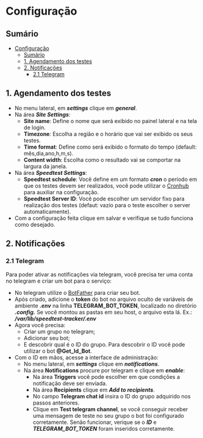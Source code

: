 # Configuração

## Sumário
- [Configuração](#configuração)
  - [Sumário](#sumário)
  - [1. Agendamento dos testes](#1-agendamento-dos-testes)
  - [2. Notificações](#2-notificações)
    - [2.1 Telegram](#21-telegram)

## 1. Agendamento dos testes

- No menu lateral, em ***settings*** clique em ***general***.
- Na área ***Site Settings***:
  - **Site name**: Define o nome que será exibido no painel lateral e na tela de login.
  - **Timezone**: Escolha a região e o horário que vai ser exibido os seus testes.
  - **Time format**: Define como será exibido o formato do tempo (default: mês,dia,ano,h,m,s). 
  - **Content width**: Escolha como o resultado vai se comportar na largura da janela.
- Na área ***Speedtest Settings***:
  - **Speedtest schedule**: Você define em um formato ***cron*** o período em que os testes devem ser realizados, você pode utilizar o [Cronhub](https://crontab.cronhub.io/) para auxiliar na configuração.
  - **Speedtest Server ID**: Você pode escolher um servidor fixo para realização dos testes (defaut: vazio para o teste escolher o server automaticamente).
- Com a configuração feita clique em salvar e verifique se tudo funciona como desejado.

## 2. Notificações

### 2.1 Telegram

Para poder ativar as notificações via telegram, você precisa ter uma conta no telegram e criar um bot para o serviço:

- No telegram utilize o [BotFather](https://t.me/BotFather) para criar seu bot.
- Após criado, adicione o **token** do bot no arquivo oculto de variáveis de ambiente ***.env*** na linha **TELEGRAM_BOT_TOKEN**, localizado no diretório ***.config.*** Se você montou as pastas em seu host, o arquivo esta lá. Ex.: ***/var/lib/speedtest-tracker/.env***
- Agora você precisa:
  -  Criar um grupo no telegram;
  -  Adicionar seu bot;
  -  E descobrir qual é o ID do grupo. Para descobrir o ID você pode utilizar o bot **@Get_Id_Bot**.
- Com o ID em mãos, acesse a interface de administração:
  - No menu lateral, em ***settings*** clique em ***notifications***.
  - Na área **Notifications** procure por telegram e clique em ***enable***:
    - Na área **Triggers** você pode escolher em que condições a notificação deve ser enviada.
    - Na área **Recipients** clique em ***Add to recipients***.
    - No campo **Telegram chat id** insira o ID do grupo adquirido nos passos anteriores.
    - Clique em **Test telegram channel**, se você conseguir receber uma mensagem de teste no seu grupo o bot foi configurado corretamente. Senão funcionar, verique se o ***ID*** e ***TELEGRAM_BOT_TOKEN*** foram inseridos corretamente. 

